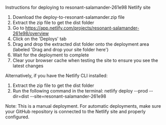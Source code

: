 Instructions for deploying to resonant-salamander-261e98 Netlify site

1. Download the deploy-to-resonant-salamander.zip file
2. Extract the zip file to get the dist folder
3. Go to https://app.netlify.com/projects/resonant-salamander-261e98/overview
4. Click on the 'Deploys' tab
5. Drag and drop the extracted dist folder onto the deployment area (labeled 'Drag and drop your site folder here')
6. Wait for the deployment to complete
7. Clear your browser cache when testing the site to ensure you see the latest changes

Alternatively, if you have the Netlify CLI installed:
1. Extract the zip file to get the dist folder
2. Run the following command in the terminal:
   netlify deploy --prod --dir=dist --site=resonant-salamander-261e98

Note: This is a manual deployment. For automatic deployments, make sure your GitHub repository is connected to the Netlify site and properly configured.
